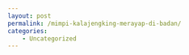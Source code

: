 ```yaml
---
layout: post
permalink: /mimpi-kalajengking-merayap-di-badan/
categories:
    - Uncategorized
---
```


